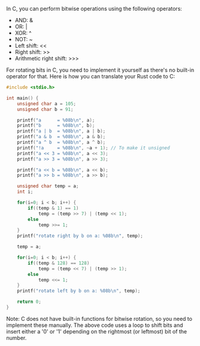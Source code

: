 In C, you can perform bitwise operations using the following operators:
- AND: &
- OR: |
- XOR: ^
- NOT: ~
- Left shift: <<
- Right shift: >>
- Arithmetic right shift: >>>

For rotating bits in C, you need to implement it yourself as there's no built-in operator for that. Here is how you can translate your Rust code to C:

```c
#include <stdio.h>

int main() {
    unsigned char a = 105;
    unsigned char b = 91;

    printf("a      = %08b\n", a);
    printf("b      = %08b\n", b);
    printf("a | b  = %08b\n", a | b);
    printf("a & b  = %08b\n", a & b);
    printf("a ^ b  = %08b\n", a ^ b);
    printf("!a     = %08b\n", ~a + 1); // To make it unsigned
    printf("a << 3 = %08b\n", a << 3);
    printf("a >> 3 = %08b\n", a >> 3);

    printf("a << b = %08b\n", a << b);
    printf("a >> b = %08b\n", a >> b);

    unsigned char temp = a;
    int i;

    for(i=0; i < b; i++) {
        if((temp & 1) == 1)
            temp = (temp >> 7) | (temp << 1);
        else
            temp >>= 1;
    }
    printf("rotate right by b on a: %08b\n", temp);

    temp = a;

    for(i=0; i < b; i++) {
        if((temp & 128) == 128)
            temp = (temp << 7) | (temp >> 1);
        else
            temp <<= 1;
    }
    printf("rotate left by b on a: %08b\n", temp);

    return 0;
}
```

Note: C does not have built-in functions for bitwise rotation, so you need to implement these manually. The above code uses a loop to shift bits and insert either a '0' or '1' depending on the rightmost (or leftmost) bit of the number.
